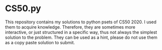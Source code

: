 # CS50.py
This repository contains my solutions to python psets of CS50 2020. I used them to acquire knowledge. Therefore, they are sometimes more interactive, or just structured in a specific way, thus not always the simplest solution to the problem. 
They can be used as a hint, please do not use them as a copy paste solution to submit.
